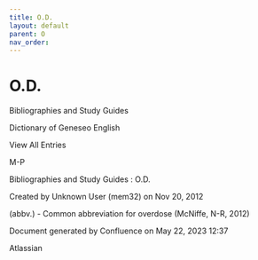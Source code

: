 ```yaml
---
title: O.D.
layout: default
parent: O
nav_order:
---
```


# O.D.

Bibliographies and Study Guides

Dictionary of Geneseo English

View All Entries

M-P

Bibliographies and Study Guides : O.D.

Created by  Unknown User (mem32) on Nov 20, 2012

(abbv.) - Common abbreviation for overdose (McNiffe, N-R, 2012)

Document generated by Confluence on May 22, 2023 12:37

Atlassian
